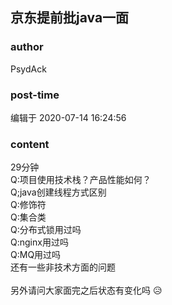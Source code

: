 ## 京东提前批java一面
### author 
PsydAck
### post-time 

编辑于  2020-07-14 16:24:56
### content 
<div class="post-topic-des nc-post-content">
 <div>
  29分钟
 </div>
 <div>
  Q:项目使用技术栈？产品性能如何？
 </div>
 <div>
  Q;java创建线程方式区别
 </div>
 <div>
  Q:修饰符
 </div>
 <div>
  Q:集合类
 </div>
 <div>
  Q:分布式锁用过吗
 </div>
 <div>
  Q:nginx用过吗
 </div>
 <div>
  Q:MQ用过吗
 </div>
 <div>
  还有一些非技术方面的问题
 </div>
 <div>
  <br/>
 </div>
 <div>
  另外请问大家面完之后状态有变化吗
  <span>
   😥
  </span>
 </div>
</div>
